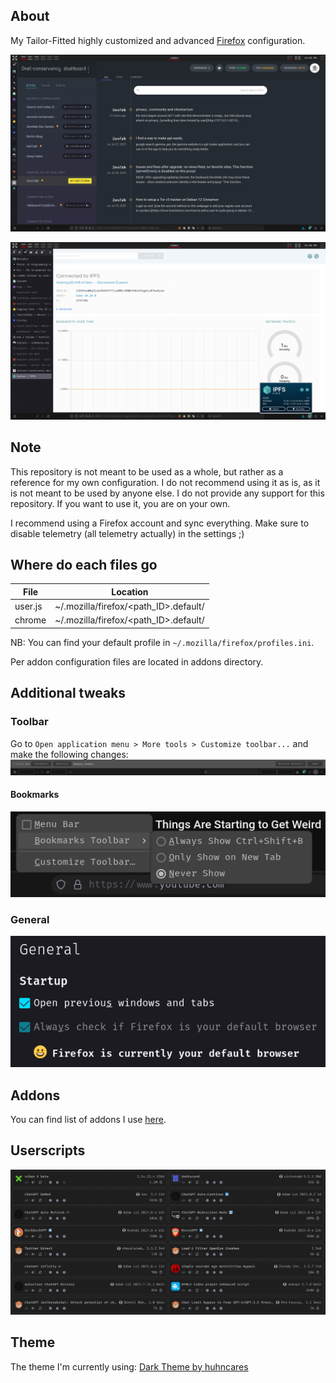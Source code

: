 ## About
My Tailor-Fitted highly customized and advanced [Firefox](https://www.mozilla.org/en-US/firefox) configuration.

![Firefox Screen 1](screenshots/firefox-1.png)

![Firefox Screen 2](screenshots/firefox-2.png)

## Note
This repository is not meant to be used as a whole, but rather as a reference for my own configuration. I do not recommend using it as is, as it is not meant to be used by anyone else. I do not provide any support for this repository. If you want to use it, you are on your own.

I recommend using a Firefox account and sync everything. Make sure to disable telemetry (all telemetry actually) in the settings ;)

## Where do each files go
| File      | Location    |
| ----------| ----------- |
| user.js   | ~/.mozilla/firefox/<path_ID>.default/ |
| chrome    | ~/.mozilla/firefox/<path_ID>.default/ |

NB: You can find your default profile in `~/.mozilla/firefox/profiles.ini`.

Per addon configuration files are located in addons directory.

## Additional tweaks
### Toolbar
Go to `Open application menu > More tools > Customize toolbar...` and make the following changes:
![Toolbar Settings](screenshots/toolbar.png)

#### Bookmarks
![Bookmarks Toolbar](screenshots/bookmarks.png)

### General
![General](screenshots/general.png)

## Addons
You can find list of addons I use [here](https://addons.mozilla.org/en-US/firefox/collections/17970682/TAT-Collection/).

## Userscripts
![Userscripts](screenshots/violentmonkey-userscripts.png)

## Theme
The theme I'm currently using: [Dark Theme by huhncares](https://addons.mozilla.org/en-US/firefox/addon/dark-theme-hc/)